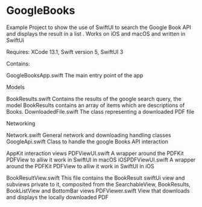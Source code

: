 # GoogleBooks

Example Project to show the use of SwiftUI to search the Google Book API and displays the result in a list . Works on iOS and macOS and written in SwiftUi

Requires: XCode 13.1, Swift version 5, SwiftUI 3

Contains:

GoogleBooksApp.swift
The main entry point of the app

Models

BookResults.swift
Contains the results of the google search query, the model BookResults contains an array of items which are descriptions of Books. 
DownloadedFile.swift
The class representing a downloaded PDF file

Networking

Network.swift
General network and downloading handling classes
GoogleApi.swift
Class to handle the google Books API interaction

AppKit interaction views
PDFViewUI.swift
A wrapper around the PDFKit PDFView to alliw it work in SwiftUI in macOS
iOSPDFViewUI.swift
A wrapper around the PDFKit PDFView to alliw it work in SwiftUI in iOS

BookResultView.swift
This file contains the BookResult swiftUi view and subviews private to it, composited from the SearchableView, BookResults, BookListView and BottomBar views
PDFViewer.swift
View that downloads and displays the locally downloaded PDF








